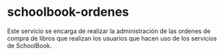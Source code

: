 # schoolbook-ordenes
Este servicio se encarga de realizar la administración de las ordenes de compra de libros que realizan los usuarios que hacen uso de los servicios de SchoolBook.
